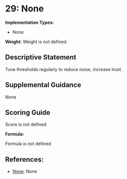 # 29: None

**Implementation Types:**

- None

**Weight:** Weight is not defined

## Descriptive Statement

Tune thresholds regularly to reduce noise, increase trust.

## Supplemental Guidance

None

## Scoring Guide

Score is not defined

**Formula:**

Formula is not defined

## References:

- [None](None): None
